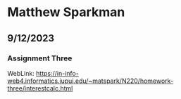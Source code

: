 # Matthew Sparkman
## 9/12/2023
### Assignment Three
WebLink: https://in-info-web4.informatics.iupui.edu/~matspark/N220/homework-three/interestcalc.html
